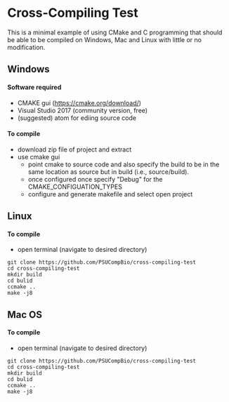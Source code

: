 # Cross-Compiling Test
This is a minimal example of using CMake and C programming that should
be able to be compiled on Windows, Mac and Linux with little or no modification.
##  Windows
#### Software required
- CMAKE gui (https://cmake.org/download/)
- Visual Studio 2017 (community version, free)
- (suggested) atom for ediing source code

#### To compile
- download zip file of project and extract
- use cmake gui
  - point cmake to source code and also specify the build to
    be in the same location as source but in build (i.e., source/build).
  - once configured once specify "Debug" for the CMAKE_CONFIGUATION_TYPES
  - configure and generate makefile and select open project


## Linux
#### To compile
- open terminal (navigate to desired directory)
```
git clone https://github.com/PSUCompBio/cross-compiling-test
cd cross-compiling-test
mkdir build
cd bulid
ccmake ..
make -j8
```

## Mac OS
#### To compile
- open terminal (navigate to desired directory)
```
git clone https://github.com/PSUCompBio/cross-compiling-test
cd cross-compiling-test
mkdir build
cd bulid
ccmake ..
make -j8
```
